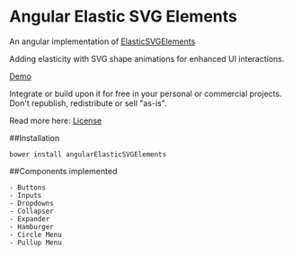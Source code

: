 Angular Elastic SVG Elements
=========

An angular implementation of [ElasticSVGElements](https://github.com/codrops/ElasticSVGElements)

Adding elasticity with SVG shape animations for enhanced UI interactions.

[Demo](http://tympanus.net/Development/ElasticSVGElements/)

Integrate or build upon it for free in your personal or commercial projects. Don't republish, redistribute or sell "as-is". 

Read more here: [License](http://tympanus.net/codrops/licensing/)


##Installation

    bower install angularElasticSVGElements

##Components implemented

    - Buttons
    - Inputs
    - Dropdowns
    - Collapser
    - Expander
    - Hamburger
    - Circle Menu
    - Pullup Menu